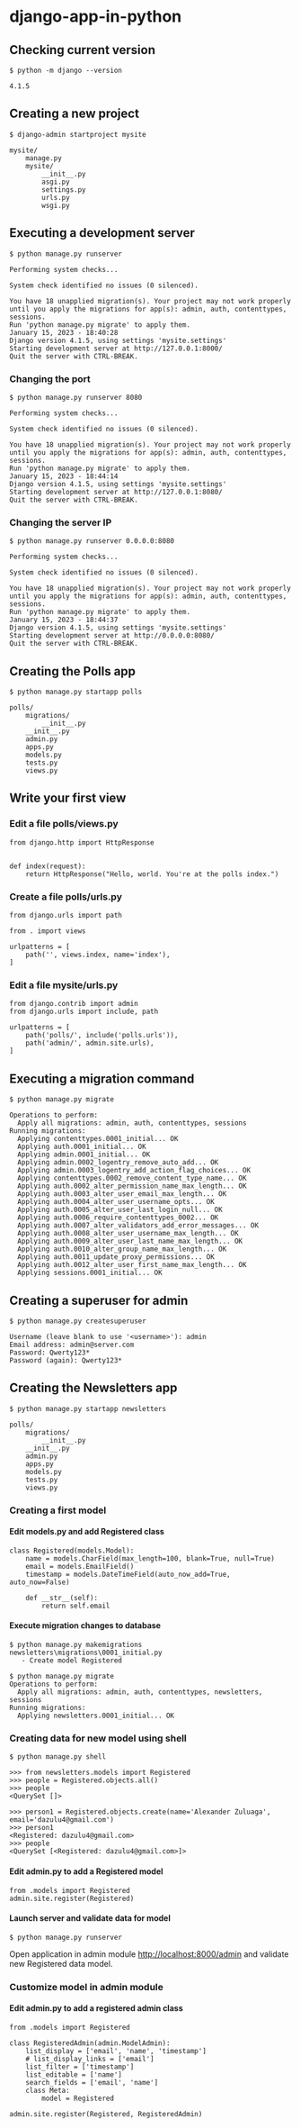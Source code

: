 # django-app-in-python

## Checking current version
```
$ python -m django --version

4.1.5
```

## Creating a new project
```
$ django-admin startproject mysite

mysite/
    manage.py
    mysite/
        __init__.py
        asgi.py
        settings.py
        urls.py
        wsgi.py
```

## Executing a development server
```
$ python manage.py runserver

Performing system checks...

System check identified no issues (0 silenced).

You have 18 unapplied migration(s). Your project may not work properly until you apply the migrations for app(s): admin, auth, contenttypes, sessions.
Run 'python manage.py migrate' to apply them.
January 15, 2023 - 18:40:28
Django version 4.1.5, using settings 'mysite.settings'
Starting development server at http://127.0.0.1:8000/
Quit the server with CTRL-BREAK.
```

### Changing the port
```
$ python manage.py runserver 8080

Performing system checks...

System check identified no issues (0 silenced).

You have 18 unapplied migration(s). Your project may not work properly until you apply the migrations for app(s): admin, auth, contenttypes, sessions.
Run 'python manage.py migrate' to apply them.
January 15, 2023 - 18:44:14
Django version 4.1.5, using settings 'mysite.settings'
Starting development server at http://127.0.0.1:8080/
Quit the server with CTRL-BREAK.
```

### Changing the server IP
```
$ python manage.py runserver 0.0.0.0:8080

Performing system checks...

System check identified no issues (0 silenced).

You have 18 unapplied migration(s). Your project may not work properly until you apply the migrations for app(s): admin, auth, contenttypes, sessions.
Run 'python manage.py migrate' to apply them.
January 15, 2023 - 18:44:37
Django version 4.1.5, using settings 'mysite.settings'
Starting development server at http://0.0.0.0:8080/
Quit the server with CTRL-BREAK.
```

## Creating the Polls app
```
$ python manage.py startapp polls

polls/
    migrations/
        __init__.py
    __init__.py
    admin.py
    apps.py
    models.py
    tests.py
    views.py
```

## Write your first view

### Edit a file polls/views.py
```
from django.http import HttpResponse


def index(request):
    return HttpResponse("Hello, world. You're at the polls index.")
```

### Create a file polls/urls.py
```
from django.urls import path

from . import views

urlpatterns = [
    path('', views.index, name='index'),
]
```

### Edit a file mysite/urls.py
```
from django.contrib import admin
from django.urls import include, path

urlpatterns = [
    path('polls/', include('polls.urls')),
    path('admin/', admin.site.urls),
]
```

## Executing a migration command
```
$ python manage.py migrate

Operations to perform:
  Apply all migrations: admin, auth, contenttypes, sessions
Running migrations:
  Applying contenttypes.0001_initial... OK
  Applying auth.0001_initial... OK
  Applying admin.0001_initial... OK
  Applying admin.0002_logentry_remove_auto_add... OK
  Applying admin.0003_logentry_add_action_flag_choices... OK
  Applying contenttypes.0002_remove_content_type_name... OK
  Applying auth.0002_alter_permission_name_max_length... OK
  Applying auth.0003_alter_user_email_max_length... OK
  Applying auth.0004_alter_user_username_opts... OK
  Applying auth.0005_alter_user_last_login_null... OK
  Applying auth.0006_require_contenttypes_0002... OK
  Applying auth.0007_alter_validators_add_error_messages... OK
  Applying auth.0008_alter_user_username_max_length... OK
  Applying auth.0009_alter_user_last_name_max_length... OK
  Applying auth.0010_alter_group_name_max_length... OK
  Applying auth.0011_update_proxy_permissions... OK
  Applying auth.0012_alter_user_first_name_max_length... OK
  Applying sessions.0001_initial... OK
```

## Creating a superuser for admin
```
$ python manage.py createsuperuser

Username (leave blank to use '<username>'): admin
Email address: admin@server.com
Password: Qwerty123*
Password (again): Qwerty123*
```

## Creating the Newsletters app
```
$ python manage.py startapp newsletters

polls/
    migrations/
        __init__.py
    __init__.py
    admin.py
    apps.py
    models.py
    tests.py
    views.py
```

### Creating a first model
#### Edit models.py and add Registered class
```
class Registered(models.Model):
    name = models.CharField(max_length=100, blank=True, null=True)
    email = models.EmailField()
    timestamp = models.DateTimeField(auto_now_add=True, auto_now=False)
    
    def __str__(self):
        return self.email
```
#### Execute migration changes to database
```
$ python manage.py makemigrations
newsletters\migrations\0001_initial.py
   - Create model Registered

$ python manage.py migrate
Operations to perform:
  Apply all migrations: admin, auth, contenttypes, newsletters, sessions
Running migrations:
  Applying newsletters.0001_initial... OK
```

### Creating data for new model using shell
```
$ python manage.py shell

>>> from newsletters.models import Registered
>>> people = Registered.objects.all()
>>> people
<QuerySet []>

>>> person1 = Registered.objects.create(name='Alexander Zuluaga', email='dazulu4@gmail.com')
>>> person1
<Registered: dazulu4@gmail.com>
>>> people
<QuerySet [<Registered: dazulu4@gmail.com>]>
```

#### Edit admin.py to add a Registered model
```
from .models import Registered
admin.site.register(Registered)
```
#### Launch server and validate data for model
```
$ python manage.py runserver
```
Open application in admin module [http://localhost:8000/admin](http://localhost:8000/admin) and validate new Registered data model.

### Customize model in admin module

#### Edit admin.py to add a registered admin class
```
from .models import Registered

class RegisteredAdmin(admin.ModelAdmin):
    list_display = ['email', 'name', 'timestamp']
    # list_display_links = ['email']
    list_filter = ['timestamp']
    list_editable = ['name']
    search_fields = ['email', 'name']
    class Meta:
        model = Registered

admin.site.register(Registered, RegisteredAdmin)
```